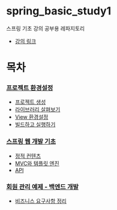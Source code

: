 # spring_basic_study1
스프링 기초 강의 공부용 레파지토리

+ [강의 링크](https://www.inflearn.com/my-courses)

# 목차

### [프로젝트 환경설정](https://github.com/journeytorainbow/spring_boot_study/tree/master/%ED%94%84%EB%A1%9C%EC%A0%9D%ED%8A%B8_%ED%99%98%EA%B2%BD%EC%84%A4%EC%A0%95)
  + [프로젝트 생성](https://github.com/journeytorainbow/spring_boot_study/blob/master/%ED%94%84%EB%A1%9C%EC%A0%9D%ED%8A%B8_%ED%99%98%EA%B2%BD%EC%84%A4%EC%A0%95/%ED%94%84%EB%A1%9C%EC%A0%9D%ED%8A%B8_%EC%83%9D%EC%84%B1.md)
  + [라이브러리 살펴보기](https://github.com/journeytorainbow/spring_boot_study/blob/master/%ED%94%84%EB%A1%9C%EC%A0%9D%ED%8A%B8_%ED%99%98%EA%B2%BD%EC%84%A4%EC%A0%95/%EB%9D%BC%EC%9D%B4%EB%B8%8C%EB%9F%AC%EB%A6%AC_%EC%82%B4%ED%8E%B4%EB%B3%B4%EA%B8%B0.md)
  + [View 환경설정](https://github.com/journeytorainbow/spring_boot_study/blob/master/%ED%94%84%EB%A1%9C%EC%A0%9D%ED%8A%B8_%ED%99%98%EA%B2%BD%EC%84%A4%EC%A0%95/View_%ED%99%98%EA%B2%BD%EC%84%A4%EC%A0%95.md)
  + [빌드하고 실행하기](https://github.com/journeytorainbow/spring_boot_study/blob/master/%ED%94%84%EB%A1%9C%EC%A0%9D%ED%8A%B8_%ED%99%98%EA%B2%BD%EC%84%A4%EC%A0%95/%EB%B9%8C%EB%93%9C%ED%95%98%EA%B3%A0_%EC%8B%A4%ED%96%89%ED%95%98%EA%B8%B0.md)

### [스프링 웹 개발 기초](https://github.com/journeytorainbow/spring_boot_study/tree/master/%EC%8A%A4%ED%94%84%EB%A7%81_%EC%9B%B9%EA%B0%9C%EB%B0%9C_%EA%B8%B0%EC%B4%88)
  + [정적 컨텐츠](https://github.com/journeytorainbow/spring_boot_study/blob/master/%EC%8A%A4%ED%94%84%EB%A7%81_%EC%9B%B9%EA%B0%9C%EB%B0%9C_%EA%B8%B0%EC%B4%88/%EC%A0%95%EC%A0%81_%EC%BB%A8%ED%85%90%EC%B8%A0.md)
  + [MVC와 템플릿 엔진](https://github.com/journeytorainbow/spring_boot_study/blob/master/%EC%8A%A4%ED%94%84%EB%A7%81_%EC%9B%B9%EA%B0%9C%EB%B0%9C_%EA%B8%B0%EC%B4%88/MVC_%EC%99%80_%ED%85%9C%ED%94%8C%EB%A6%BF%EC%97%94%EC%A7%84.md)
  + [API](https://github.com/journeytorainbow/spring_boot_study/blob/master/%EC%8A%A4%ED%94%84%EB%A7%81_%EC%9B%B9%EA%B0%9C%EB%B0%9C_%EA%B8%B0%EC%B4%88/API.md)

### [회원 관리 예제 - 백엔드 개발](https://github.com/journeytorainbow/spring_boot_study/tree/master/(%EB%B0%B1%EC%97%94%EB%93%9C)%ED%9A%8C%EC%9B%90%EA%B4%80%EB%A6%AC%EC%98%88%EC%A0%9C)
  + [비즈니스 요구사항 정리](https://github.com/journeytorainbow/spring_boot_study/blob/master/(%EB%B0%B1%EC%97%94%EB%93%9C)%ED%9A%8C%EC%9B%90%EA%B4%80%EB%A6%AC%EC%98%88%EC%A0%9C/%EB%B9%84%EC%A6%88%EB%8B%88%EC%8A%A4_%EC%9A%94%EA%B5%AC%EC%82%AC%ED%95%AD_%EC%A0%95%EB%A6%AC.md)
